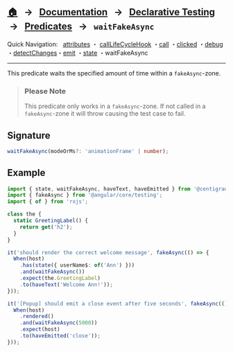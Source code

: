 ## [🏠][home] &nbsp; → &nbsp; **[Documentation][docs]** &nbsp; → &nbsp; [Declarative Testing][declarative] &nbsp;→ &nbsp; [Predicates][index] &nbsp; → &nbsp; `waitFakeAsync`

[home]: ../README.md
[index]: ./index.md
[docs]: ../../DOCUMENTATION.md
[declarative]: ../index.md
[attributes]: ./attributes.md
[calllifecyclehook]: ./call-life-cycle-hook.md
[call]: ./call.md
[clicked]: ./clicked.md
[debug]: ./debug.md
[detectchanges]: ./detect-changes.md
[emit]: ./emit.md
[state]: ./state.md
[waitfakeasync]: ./wait-fake-async.md

Quick Navigation: &nbsp; [attributes] ・ [callLifeCycleHook] ・[call] ・[clicked] ・[debug] ・[detectChanges]・[emit] ・[state] ・waitFakeAsync

---

This predicate waits the specified amount of time within a `fakeAsync`-zone.

> ### Please Note
>
> This predicate only works in a `fakeAsync`-zone. If not called in a `fakeAsync`-zone it will throw causing the test case to fail.

## Signature

```ts
waitFakeAsync(modeOrMs?: 'animationFrame' | number);
```

## Example

```ts
import { state, waitFakeAsync, haveText, haveEmitted } from '@centigrade/ngtx';
import { fakeAsync } from '@angular/core/testing';
import { of } from 'rxjs';

class the {
  static GreetingLabel() {
    return get('h2');
  }
}

it('should render the correct welcome message', fakeAsync(() => {
  When(host)
    .has(state({ userName$: of('Ann') }))
    .and(waitFakeAsync())
    .expect(the.GreetingLabel)
    .to(haveText('Welcome Ann!'));
}));

it('[Popup] should emit a close event after five seconds', fakeAsync(() => {
  When(host)
    .rendered()
    .and(waitFakeAsync(5000))
    .expect(host)
    .to(haveEmitted('close'));
}));
```
